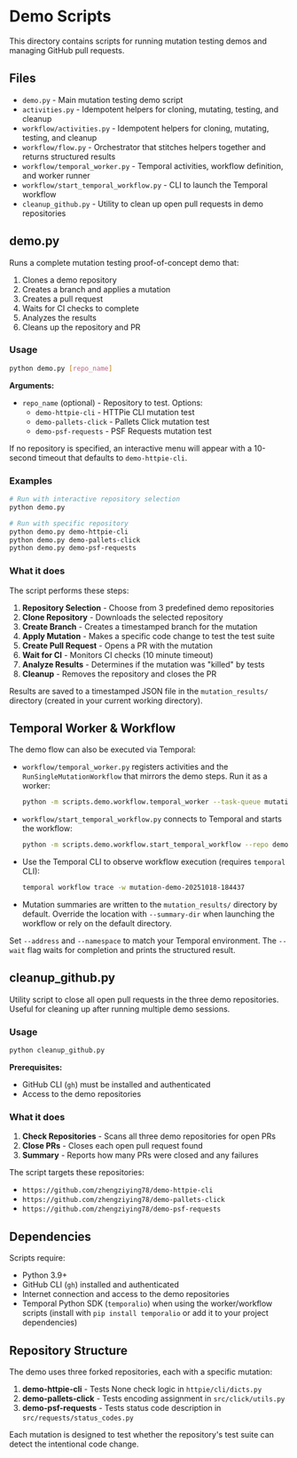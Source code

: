 # Demo Scripts

This directory contains scripts for running mutation testing demos and managing GitHub pull requests.

## Files

- `demo.py` - Main mutation testing demo script
- `activities.py` - Idempotent helpers for cloning, mutating, testing, and cleanup
- `workflow/activities.py` - Idempotent helpers for cloning, mutating, testing, and cleanup
- `workflow/flow.py` - Orchestrator that stitches helpers together and returns structured results
- `workflow/temporal_worker.py` - Temporal activities, workflow definition, and worker runner
- `workflow/start_temporal_workflow.py` - CLI to launch the Temporal workflow
- `cleanup_github.py` - Utility to clean up open pull requests in demo repositories

## demo.py

Runs a complete mutation testing proof-of-concept demo that:
1. Clones a demo repository
2. Creates a branch and applies a mutation
3. Creates a pull request
4. Waits for CI checks to complete
5. Analyzes the results
6. Cleans up the repository and PR

### Usage

```bash
python demo.py [repo_name]
```

**Arguments:**
- `repo_name` (optional) - Repository to test. Options:
  - `demo-httpie-cli` - HTTPie CLI mutation test
  - `demo-pallets-click` - Pallets Click mutation test  
  - `demo-psf-requests` - PSF Requests mutation test

If no repository is specified, an interactive menu will appear with a 10-second timeout that defaults to `demo-httpie-cli`.

### Examples

```bash
# Run with interactive repository selection
python demo.py

# Run with specific repository
python demo.py demo-httpie-cli
python demo.py demo-pallets-click
python demo.py demo-psf-requests
```

### What it does

The script performs these steps:
1. **Repository Selection** - Choose from 3 predefined demo repositories
2. **Clone Repository** - Downloads the selected repository
3. **Create Branch** - Creates a timestamped branch for the mutation
4. **Apply Mutation** - Makes a specific code change to test the test suite
5. **Create Pull Request** - Opens a PR with the mutation
6. **Wait for CI** - Monitors CI checks (10 minute timeout)
7. **Analyze Results** - Determines if the mutation was "killed" by tests
8. **Cleanup** - Removes the repository and closes the PR

Results are saved to a timestamped JSON file in the `mutation_results/` directory (created in your current working directory).

## Temporal Worker & Workflow

The demo flow can also be executed via Temporal:

- `workflow/temporal_worker.py` registers activities and the `RunSingleMutationWorkflow` that mirrors the demo steps. Run it as a worker:

  ```bash
  python -m scripts.demo.workflow.temporal_worker --task-queue mutation-demo-task-queue
  ```

- `workflow/start_temporal_workflow.py` connects to Temporal and starts the workflow:

  ```bash
  python -m scripts.demo.workflow.start_temporal_workflow --repo demo-httpie-cli --wait
  ```

- Use the Temporal CLI to observe workflow execution (requires `temporal` CLI):

  ```bash
  temporal workflow trace -w mutation-demo-20251018-184437
  ```

- Mutation summaries are written to the `mutation_results/` directory by default. Override the location with `--summary-dir` when launching the workflow or rely on the default directory.

Set `--address` and `--namespace` to match your Temporal environment. The `--wait` flag waits for completion and prints the structured result.

## cleanup_github.py

Utility script to close all open pull requests in the three demo repositories. Useful for cleaning up after running multiple demo sessions.

### Usage

```bash
python cleanup_github.py
```

**Prerequisites:**
- GitHub CLI (`gh`) must be installed and authenticated
- Access to the demo repositories

### What it does

1. **Check Repositories** - Scans all three demo repositories for open PRs
2. **Close PRs** - Closes each open pull request found
3. **Summary** - Reports how many PRs were closed and any failures

The script targets these repositories:
- `https://github.com/zhengziying78/demo-httpie-cli`
- `https://github.com/zhengziying78/demo-pallets-click`
- `https://github.com/zhengziying78/demo-psf-requests`

## Dependencies

Scripts require:
- Python 3.9+
- GitHub CLI (`gh`) installed and authenticated
- Internet connection and access to the demo repositories
- Temporal Python SDK (`temporalio`) when using the worker/workflow scripts (install with `pip install temporalio` or add it to your project dependencies)

## Repository Structure

The demo uses three forked repositories, each with a specific mutation:

1. **demo-httpie-cli** - Tests None check logic in `httpie/cli/dicts.py`
2. **demo-pallets-click** - Tests encoding assignment in `src/click/utils.py`
3. **demo-psf-requests** - Tests status code description in `src/requests/status_codes.py`

Each mutation is designed to test whether the repository's test suite can detect the intentional code change.
